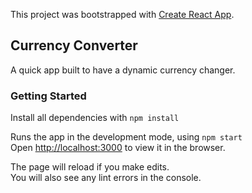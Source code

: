 This project was bootstrapped with [Create React App](https://github.com/facebook/create-react-app).

## Currency Converter
A quick app built to have a dynamic currency changer.

### Getting Started

Install all dependencies with ```npm install```

Runs the app in the development mode, using ```npm start```<br />
Open [http://localhost:3000](http://localhost:3000) to view it in the browser.

The page will reload if you make edits.<br />
You will also see any lint errors in the console.